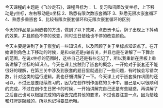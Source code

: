 今天课程的主题是《飞沙走石》，课程目标为：
1、复习和巩固改变坐标，上下移动是y坐标，左右移动是x坐标
2、熟悉有限次数嵌套循环
3、熟悉无限次嵌套循环
4、熟悉多重嵌套
5、比较有限次嵌套循环和无限次嵌套循环的区别

今天的作品是运用嵌套的方法，做到了以下效果，点击贺卡后，牌子出现上下抖动的效果，并且颜色不停的改变，同时生日蜡烛也不停的改变颜色。

今天主要是讲到了关于嵌套的一些知识点，以及回顾了关于坐标点知识点了。在开始讲到角色上下移动的时候，是和x轴还是y轴有关，并且也是在讲解了一下舞台的范围，在说x坐标的范围时，这些自己还是有些忘记了，所以我重新在黑板上重新讲解了坐标的知识点。今天在课上接触到了嵌套的概念，一开始对于嵌套还不能很好的理解，在第三关中涉及到嵌套的题目里就遇到了一些问题，有时候会写错次数，针对这类的运行逻辑，我也仔细讲解了一下。今天课上对于嵌套操作巩固的还可以，不过还是要继续练习的，因为在创作制作蛋糕的关卡中，自己是可以很顺利的完成，不过在创作生日贺卡的时候，一开始讲解完自己还是有些疑惑，再讲解了之后自己也可以根据完成的内容去完成其他的要求，不过也要注意一点，因为蜡烛和灯牌是隐藏的，所以也记得要显示哦。
